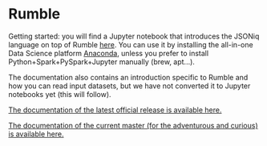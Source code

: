 # Rumble

Getting started: you will find a Jupyter notebook that introduces the JSONiq language on top of Rumble [here](https://github.com/ghislainfourny/jsoniq-tutorial/blob/master/JSONiq-tutorial.ipynb). You can use it by installing the all-in-one Data Science platform [Anaconda](https://www.anaconda.com), unless you prefer to install Python+Spark+PySpark+Jupyter manually (brew, apt...).

The documentation also contains an introduction specific to Rumble and how you can read input datasets, but we have not converted it to Jupyter notebooks yet (this will follow).

[The documentation of the latest official release is available here.](http://rumble.readthedocs.io/en/latest/)

[The documentation of the current master (for the adventurous and curious) is available here.](http://sparksoniq.readthedocs.io/en/latest/)

